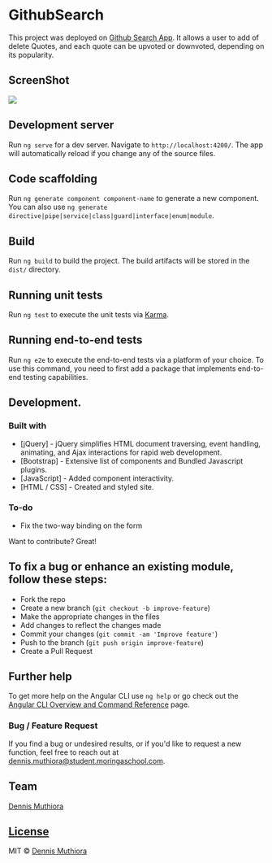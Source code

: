 # GithubSearch

This project was deployed on [Github Search App](https://wdmuthiora.github.io/week2-Angular/). It allows a user to add of delete Quotes, and each quote can be upvoted or downvoted, depending on its popularity.

## ScreenShot
<img src="src/assets/Quotes' popularity.png">

## Development server

Run `ng serve` for a dev server. Navigate to `http://localhost:4200/`. The app will automatically reload if you change any of the source files.

## Code scaffolding

Run `ng generate component component-name` to generate a new component. You can also use `ng generate directive|pipe|service|class|guard|interface|enum|module`.

## Build

Run `ng build` to build the project. The build artifacts will be stored in the `dist/` directory.

## Running unit tests

Run `ng test` to execute the unit tests via [Karma](https://karma-runner.github.io).

## Running end-to-end tests

Run `ng e2e` to execute the end-to-end tests via a platform of your choice. To use this command, you need to first add a package that implements end-to-end testing capabilities.

## Development.

### Built with 

- [jQuery] - jQuery simplifies HTML document traversing, event handling, animating, and Ajax interactions for rapid web development.
- [Bootstrap] - Extensive list of components and  Bundled Javascript plugins.
- [JavaScript] - Added component interactivity.
- [HTML / CSS] - Created and styled site. 

### To-do
- Fix the two-way binding on the form

Want to contribute? Great!

## To fix a bug or enhance an existing module, follow these steps:

- Fork the repo
- Create a new branch (`git checkout -b improve-feature`)
- Make the appropriate changes in the files
- Add changes to reflect the changes made
- Commit your changes (`git commit -am 'Improve feature'`)
- Push to the branch (`git push origin improve-feature`)
- Create a Pull Request 

## Further help

To get more help on the Angular CLI use `ng help` or go check out the [Angular CLI Overview and Command Reference](https://angular.io/cli) page.

### Bug / Feature Request

If you find a bug or undesired results, or if you'd like to request a new function, feel free to reach out at dennis.muthiora@student.moringaschool.com.


## Team
 
[Dennis Muthiora ](https://github.com/wdmuthiora)

## [License](https://github.com/iharsh234/WebApp/blob/master/LICENSE.md)

MIT © [Dennis Muthiora ](https://github.com/wdmuthiora)